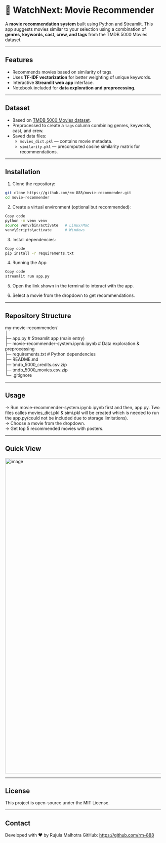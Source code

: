 # 🔎 WatchNext: Movie Recommender

A **movie recommendation system** built using Python and Streamlit. This app suggests movies similar to your selection using a combination of **genres, keywords, cast, crew, and tags** from the TMDB 5000 Movies dataset.

---

## Features

- Recommends movies based on similarity of tags.
- Uses **TF-IDF vectorization** for better weighting of unique keywords.
- Interactive **Streamlit web app** interface.
- Notebook included for **data exploration and preprocessing**.

---

## Dataset

- Based on [TMDB 5000 Movies dataset](https://www.kaggle.com/tmdb/tmdb-movie-metadata).
- Preprocessed to create a `tags` column combining genres, keywords, cast, and crew.
- Saved data files:
  - `movies_dict.pkl` — contains movie metadata.
  - `similarity.pkl` — precomputed cosine similarity matrix for recommendations.

---

## Installation

1. Clone the repository:
```bash
git clone https://github.com/rm-888/movie-recommender.git
cd movie-recommender
```

2. Create a virtual environment (optional but recommended):
```bash
Copy code
python -m venv venv
source venv/bin/activate   # Linux/Mac
venv\Scripts\activate      # Windows
```

3. Install dependencies:
```bash
Copy code
pip install -r requirements.txt
```

4. Running the App
```bash
Copy code
streamlit run app.py
```

5. Open the link shown in the terminal to interact with the app.

6. Select a movie from the dropdown to get recommendations.

---

## Repository Structure

my-movie-recommender/<br>
│<br>
├─ app.py           # Streamlit app (main entry)<br>
├─ movie-recommender-system.ipynb.ipynb   # Data exploration & preprocessing<br>
├─ requirements.txt # Python dependencies<br>
├─ README.md<br>
├─ tmdb_5000_credits.csv.zip<br>
├─ tmdb_5000_movies.csv.zip<br>
└─ .gitignore<br>

---

## Usage
-> Run movie-recommender-system.ipynb.ipynb first and then, app.py. Two files calles movies_dict.pkl & simi.pkl will be created which is needed to run the app.py(could not be included due to storage limitations).<br>
-> Choose a movie from the dropdown.<br>
-> Get top 5 recommended movies with posters.<br>

---

## Quick View
<img width="1919" height="1016" alt="image" src="https://github.com/user-attachments/assets/a0c30616-0f34-4b70-b72e-bb6add5df846" />

---

## License
This project is open-source under the MIT License.

---

## Contact
Developed with ❤️ by Rujula Malhotra
GitHub: https://github.com/rm-888



